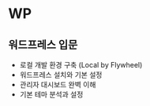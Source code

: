 # WP

## 워드프레스 입문
  - 로컬 개발 환경 구축 (Local by Flywheel)
  - 워드프레스 설치와 기본 설정
  - 관리자 대시보드 완벽 이해
  - 기본 테마 분석과 설정
